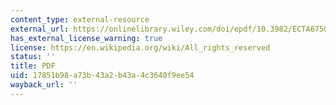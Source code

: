 ```yaml
---
content_type: external-resource
external_url: https://onlinelibrary.wiley.com/doi/epdf/10.3982/ECTA6750
has_external_license_warning: true
license: https://en.wikipedia.org/wiki/All_rights_reserved
status: ''
title: PDF
uid: 17851b98-a73b-43a2-b43a-4c3640f9ee54
wayback_url: ''
---
```

